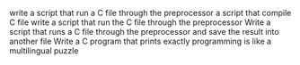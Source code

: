 write a script that run a C file through the preprocessor
a script that compile C file
write a script that run the C file through the preprocessor
Write a script that runs a C file through the preprocessor and save the result into another file
Write a C program that prints exactly programming is like a multilingual puzzle
